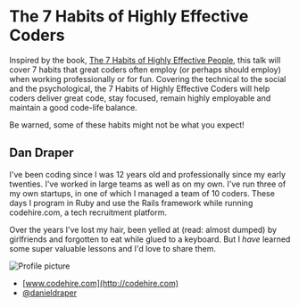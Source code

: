 # The 7 Habits of Highly Effective Coders

Inspired by the book, [The 7 Habits of Highly Effective People](http://www.amazon.com/The-Habits-Highly-Effective-People/dp/0743269519), this talk will cover 7 habits that great coders often employ (or perhaps should employ) when working professionally or for fun.
Covering the technical to the social and the psychological, the 7 Habits of Highly Effective Coders will help coders deliver great code, stay focused, remain highly employable
and maintain a good code-life balance.

Be warned, some of these habits might not be what you expect!

## Dan Draper

I've been coding since I was 12 years old and professionally since my early twenties. I've worked in large teams as well as on my own. I've run three of my own startups, in one of which I managed a team of 10 coders. These days I program in Ruby and use the Rails framework while running codehire.com, a tech recruitment platform.

Over the years I've lost my hair, been yelled at (read: almost dumped) by girlfriends and forgotten to eat while glued to a keyboard. But I *have* learned some super valuable lessons and I'd love to share them.

![Profile picture](http://m.c.lnkd.licdn.com/media/p/2/000/25a/086/25abc1c.jpg)

- [www.codehire.com](http://codehire.com)
- [@danieldraper](https://twitter.com/danieldraper)
